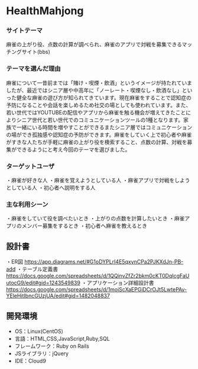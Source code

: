 # HealthMahjong

### サイトテーマ
麻雀の上がり役、点数の計算が調べられ、麻雀のアプリで対戦を募集できるマッチングサイト(bbs)
　

### テーマを選んだ理由
麻雀について一昔前までは「賭け・喫煙・飲酒」というイメージが持たれていましたが、最近ではシニア層や中高年に「ノーレート・喫煙なし・飲酒なし」といった健全な麻雀の遊び方が知られてきています。現在麻雀をすることで認知症の予防になることや会話を楽しめるため社交の場としても使われています。また、若い世代ではYOUTUBEの配信やアプリから麻雀を触る機会が増えてきたことによりシニア世代と若い世代でのコミュニケーションツールの1種となります。家族で一緒にいる時間を増やすことができるまたシニア層ではコミュニケーションの場ができ孤独感や認知症の予防ができます。麻雀をしていく上で初心者や麻雀がすきな人たちが手軽に麻雀の上がり役を検索すること、点数の計算、対戦を募集ができるようにと考え今回のテーマを選びました。

### ターゲットユーザ
・麻雀が好きな人
・麻雀を覚えようとしている人
・麻雀アプリで対戦をしようとしている人
・初心者へ説明をする人

### 主な利用シーン
・麻雀をしていて役を調べたいとき
・上がりの点数を計算したいとき
・麻雀アプリのメンバー募集をするとき
・初心者へ麻雀を教えるとき

## 設計書
・ER図
  https://app.diagrams.net/#G1oDYPLrI4E5qxynCPa2PJKXdJn-PB-add
・テーブル定義書
  https://docs.google.com/spreadsheets/d/1QQinvZfZr2bkm0cKT0DqIcgFaUutocG9/edit#gid=1243549839
・アプリケーション詳細設計書
  https://docs.google.com/spreadsheets/d/1moiScXaEPGiDCrOJt5LwtePAv-YEleHitIbncGUzjUA/edit#gid=1482048837

## 開発環境
- OS：Linux(CentOS)
- 言語：HTML,CSS,JavaScript,Ruby,SQL
- フレームワーク：Ruby on Rails
- JSライブラリ：jQuery
- IDE：Cloud9

